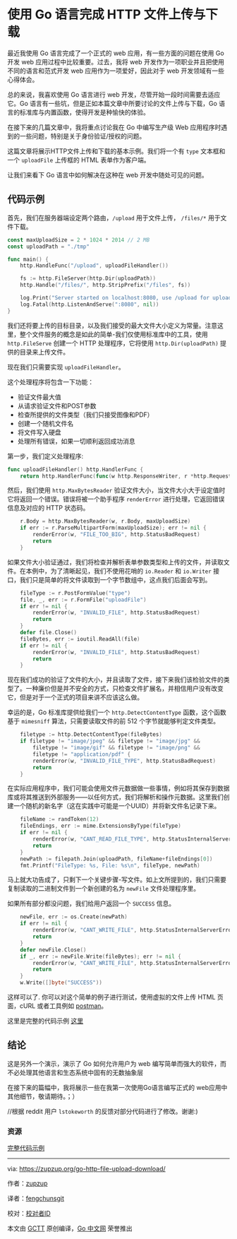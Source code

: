 # 使用 Go 语言完成 HTTP 文件上传与下载

最近我使用 Go 语言完成了一个正式的 web 应用，有一些方面的问题在使用 Go 开发 web 应用过程中比较重要。过去，我将 web 开发作为一项职业并且把使用不同的语言和范式开发 web 应用作为一项爱好，因此对于 web 开发领域有一些心得体会。 


总的来说，我喜欢使用 Go 语言进行 web 开发，尽管开始一段时间需要去适应它。Go 语言有一些坑，但是正如本篇文章中所要讨论的文件上传与下载，Go 语言的标准库与内置函数，使得开发是种愉快的体验。


在接下来的几篇文章中，我将重点讨论我在 Go 中编写生产级 Web 应用程序时遇到的一些问题，特别是关于身份验证/授权的问题。

这篇文章将展示HTTP文件上传和下载的基本示例。我们将一个有 `type` 文本框和一个 `uploadFile`  上传框的 HTML 表单作为客户端。



让我们来看下 Go 语言中如何解决在这种在 web 开发中随处可见的问题。

## 代码示例

首先，我们在服务器端设定两个路由，`/upload` 用于文件上传， `/files/*` 用于文件下载。


```go
const maxUploadSize = 2 * 1024 * 2014 // 2 MB 
const uploadPath = "./tmp"

func main() {
    http.HandleFunc("/upload", uploadFileHandler())

    fs := http.FileServer(http.Dir(uploadPath))
    http.Handle("/files/", http.StripPrefix("/files", fs))

    log.Print("Server started on localhost:8080, use /upload for uploading files and /files/{fileName} for downloading files.")
    log.Fatal(http.ListenAndServe(":8080", nil))
}
``` 
我们还将要上传的目标目录，以及我们接受的最大文件大小定义为常量。注意这里，整个文件服务的概念是如此的简单-我们仅使用标准库中的工具，使用 `http.FileServe` 创建一个 HTTP 处理程序，它将使用 `http.Dir(uploadPath)` 提供的目录来上传文件。





现在我们只需要实现 `uploadFileHandler`。

这个处理程序将包含一下功能：

- 验证文件最大值
- 从请求验证文件和POST参数
- 检查所提供的文件类型（我们只接受图像和PDF）
- 创建一个随机文件名
- 将文件写入硬盘
- 处理所有错误，如果一切顺利返回成功消息


第一步，我们定义处理程序:
```go
func uploadFileHandler() http.HandlerFunc {
    return http.HandlerFunc(func(w http.ResponseWriter, r *http.Request) {
```


然后，我们使用 `http.MaxBytesReader` 验证文件大小，当文件大小大于设定值时它将返回一个错误。错误将被一个助手程序 `renderError` 进行处理，它返回错误信息及对应的 HTTP 状态码。


```go
    r.Body = http.MaxBytesReader(w, r.Body, maxUploadSize)
    if err := r.ParseMultipartForm(maxUploadSize); err != nil {
        renderError(w, "FILE_TOO_BIG", http.StatusBadRequest)
        return
    }
```


如果文件大小验证通过，我们将检查并解析表单参数类型和上传的文件，并读取文件。在本例中，为了清晰起见，我们不使用花哨的 `io.Reader` 和 `io.Writer` 接口，我们只是简单的将文件读取到一个字节数组中，这点我们后面会写到。


```go
    fileType := r.PostFormValue("type")
    file, _, err := r.FormFile("uploadFile")
    if err != nil {
        renderError(w, "INVALID_FILE", http.StatusBadRequest)
        return
    }
    defer file.Close()
    fileBytes, err := ioutil.ReadAll(file)
    if err != nil {
        renderError(w, "INVALID_FILE", http.StatusBadRequest)
        return
    }
```


现在我们成功的验证了文件的大小，并且读取了文件，接下来我们该检验文件的类型了。一种廉价但是并不安全的方式，只检查文件扩展名，并相信用户没有改变它，但是对于一个正式的项目来讲不应该这么做。



幸运的是，Go 标准库提供给我们一个 `http.DetectContentType` 函数，这个函数基于 `mimesniff` 算法，只需要读取文件的前 512 个字节就能够判定文件类型。
```go
    filetype := http.DetectContentType(fileBytes)
    if filetype != "image/jpeg" && filetype != "image/jpg" &&
        filetype != "image/gif" && filetype != "image/png" &&
        filetype != "application/pdf" {
        renderError(w, "INVALID_FILE_TYPE", http.StatusBadRequest)
        return
    }
```

在实际应用程序中，我们可能会使用文件元数据做一些事情，例如将其保存到数据库或将其推送到外部服务——以任何方式，我们将解析和操作元数据。这里我们创建一个随机的新名字（这在实践中可能是一个UUID）并将新文件名记录下来。


```go
    fileName := randToken(12)
    fileEndings, err := mime.ExtensionsByType(fileType)
    if err != nil {
        renderError(w, "CANT_READ_FILE_TYPE", http.StatusInternalServerError)
        return
    }
    newPath := filepath.Join(uploadPath, fileName+fileEndings[0])
    fmt.Printf("FileType: %s, File: %s\n", fileType, newPath)
```


马上就大功告成了，只剩下一个关键步骤-写文件。如上文所提到的，我们只需要复制读取的二进制文件到一个新创建的名为 `newFile` 文件处理程序里。

如果所有部分都没问题，我们给用户返回一个 `SUCCESS` 信息。
```go
    newFile, err := os.Create(newPath)
    if err != nil {
        renderError(w, "CANT_WRITE_FILE", http.StatusInternalServerError)
        return
    }
    defer newFile.Close()
    if _, err := newFile.Write(fileBytes); err != nil {
        renderError(w, "CANT_WRITE_FILE", http.StatusInternalServerError)
        return
    }
    w.Write([]byte("SUCCESS"))
```


这样可以了. 你可以对这个简单的例子进行测试，使用虚拟的文件上传 HTML 页面，cURL 或者工具例如 [postman](https://www.getpostman.com/)。

这里是完整的代码示例 [这里](https://github.com/zupzup/golang-http-file-upload-download)

## 结论


这是另外一个演示，演示了 Go 如何允许用户为 web 编写简单而强大的软件，而不必处理其他语言和生态系统中固有的无数抽象层



在接下来的篇幅中，我将展示一些在我第一次使用Go语言编写正式的 web应用中其他细节，敬请期待。；）



//根据 reddit 用户 `lstokeworth` 的反馈对部分代码进行了修改。谢谢:)

### 资源
[完整代码示例](https://github.com/zupzup/golang-http-file-upload-download)

----------------

via: https://zupzup.org/go-http-file-upload-download/

作者：[zupzup](https://zupzup.org/about/)

译者：[fengchunsgit](https://github.com/fengchunsgit)

校对：[校对者ID](https://github.com/校对者ID)

本文由 [GCTT](https://github.com/studygolang/GCTT) 原创编译，[Go 中文网](https://studygolang.com/) 荣誉推出